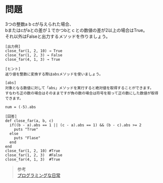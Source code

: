 # 問題  
3つの整数a b cが与えられた場合、  
bまたはcがaとの差が１でかつbとｃとの数値の差が2以上の場合はTrue。  
それ以外はFalseと出力するメソッドを作りましょう。  
```
[出力例]
close_far(1, 2, 10) → True
close_far(1, 2, 3) → False
close_far(4, 1, 3) → True

[ヒント]
返り値を整数に変換する際はabsメソッドを使いましょう。

[abs]
対象となる数値に対して「abs」メソッドを実行すると絶対値を取得することができます。  
すなわち正の数の場合はそのままですが負の数の場合は符号を取って正の数にした数値が取得できます。
```
```
num = (-5).abs
```

```
[回答]
def close_far(a, b, c)
  if((b - a).abs == 1 || (c - a).abs == 1) && (b - c).abs >= 2
    puts "True"
  else
    puts "Flase"
  end
end
close_far(1, 2, 10) #True
close_far(1, 2, 3)  #False
close_far(4, 1, 3)  #True

```

> 参考  
[プログラミングな日常](https://cloraordinary.com/rubydorill70)  
